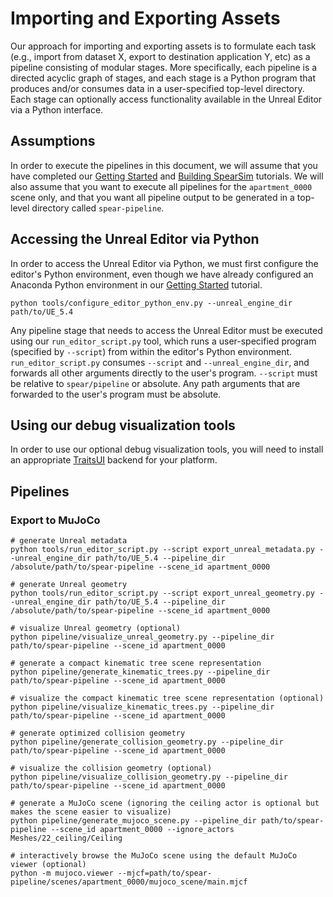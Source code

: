 # Importing and Exporting Assets

Our approach for importing and exporting assets is to formulate each task (e.g., import from dataset X, export to destination application Y, etc) as a pipeline consisting of modular stages. More specifically, each pipeline is a directed acyclic graph of stages, and each stage is a Python program that produces and/or consumes data in a user-specified top-level directory. Each stage can optionally access functionality available in the Unreal Editor via a Python interface.

## Assumptions

In order to execute the pipelines in this document, we will assume that you have completed our [Getting Started](getting_started.md) and [Building SpearSim](building_spearsim.md) tutorials. We will also assume that you want to execute all pipelines for the `apartment_0000` scene only, and that you want all pipeline output to be generated in a top-level directory called `spear-pipeline`.

## Accessing the Unreal Editor via Python

In order to access the Unreal Editor via Python, we must first configure the editor's Python environment, even though we have already configured an Anaconda Python environment in our [Getting Started](getting_started.md) tutorial.

```console
python tools/configure_editor_python_env.py --unreal_engine_dir path/to/UE_5.4
```

Any pipeline stage that needs to access the Unreal Editor must be executed using our `run_editor_script.py` tool, which runs a user-specified program (specified by `--script`) from within the editor's Python environment. `run_editor_script.py` consumes `--script` and `--unreal_engine_dir`, and forwards all other arguments directly to the user's program. `--script` must be relative to `spear/pipeline` or absolute. Any path arguments that are forwarded to the user's program must be absolute.

## Using our debug visualization tools

In order to use our optional debug visualization tools, you will need to install an appropriate [TraitsUI](https://docs.enthought.com/traitsui/#installation) backend for your platform.

## Pipelines

### Export to MuJoCo

```console
# generate Unreal metadata
python tools/run_editor_script.py --script export_unreal_metadata.py --unreal_engine_dir path/to/UE_5.4 --pipeline_dir /absolute/path/to/spear-pipeline --scene_id apartment_0000

# generate Unreal geometry
python tools/run_editor_script.py --script export_unreal_geometry.py --unreal_engine_dir path/to/UE_5.4 --pipeline_dir /absolute/path/to/spear-pipeline --scene_id apartment_0000

# visualize Unreal geometry (optional)
python pipeline/visualize_unreal_geometry.py --pipeline_dir path/to/spear-pipeline --scene_id apartment_0000

# generate a compact kinematic tree scene representation
python pipeline/generate_kinematic_trees.py --pipeline_dir path/to/spear-pipeline --scene_id apartment_0000

# visualize the compact kinematic tree scene representation (optional)
python pipeline/visualize_kinematic_trees.py --pipeline_dir path/to/spear-pipeline --scene_id apartment_0000

# generate optimized collision geometry
python pipeline/generate_collision_geometry.py --pipeline_dir path/to/spear-pipeline --scene_id apartment_0000

# visualize the collision geometry (optional)
python pipeline/visualize_collision_geometry.py --pipeline_dir path/to/spear-pipeline --scene_id apartment_0000

# generate a MuJoCo scene (ignoring the ceiling actor is optional but makes the scene easier to visualize)
python pipeline/generate_mujoco_scene.py --pipeline_dir path/to/spear-pipeline --scene_id apartment_0000 --ignore_actors Meshes/22_ceiling/Ceiling

# interactively browse the MuJoCo scene using the default MuJoCo viewer (optional)
python -m mujoco.viewer --mjcf=path/to/spear-pipeline/scenes/apartment_0000/mujoco_scene/main.mjcf
```

